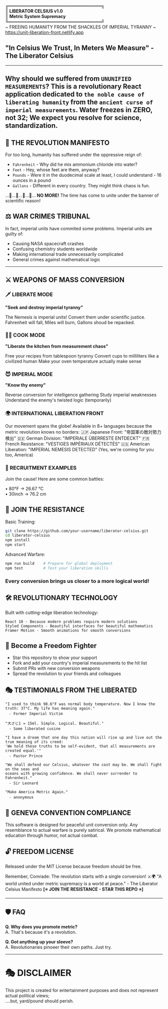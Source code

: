 
**╔══════════════════════════════╗**<br>
**║     LIBERATOR CELSIUS v1.0**<br>
**║   Metric System Supremacy**<br>
**╚══════════════════════════════╝**<br>
~ FREEING HUMANITY FROM THE SHACKLES OF IMPERIAL TYRANNY ~
https://unit-liberation-front.netlify.app

## **"In Celsius We Trust, In Meters We Measure"** - The Liberator Celsius
--- 
Why should we suffered from `UNUNIFIED MEASUREMENTS`? 
This is a revolutionary React application dedicated to `the noble cause of liberating humanity` from the `ancient curse of imperial measurements`. 
Water freezes in **ZERO**, not 32; We expect you resolve for science, standardization.
--- 

## 🏴 THE REVOLUTION MANIFESTO
For too long, humanity has suffered under the oppressive reign of:

- `Fahrenheit` - Why did he mix ammonium chloride into water?
- `Feet`       - Hey, whose feet are them, anyway?
- `Pounds`     - Were it in the duodecimal scale at least, I could understand - 16 ounces in a pound
- `Gallons`    - Different in every country. They might think chaos is fun.

...🤔...🤔...🤔...🤔...
**NO MORE!**
 The time has come to unite under the banner of scientific reason!

## ⚖️ WAR CRIMES TRIBUNAL
In fact, imperial units have commited some problems.
Imperial units are guilty of:

- Causing NASA spacecraft crashes
- Confusing chemistry students worldwide
- Making international trade unnecessarily complicated
- General crimes against mathematical logic

 ---

## ⚔️ WEAPONS OF MASS CONVERSION

### 🗡️ LIBERATE MODE
**"Seek and destroy imperial tyranny"**

The Nemesis is imperial units!
Convert them under scientific justice.
Fahrenheit will fall, Miles will burn, Gallons shoud be repacked.

### 👨‍🍳 COOK MODE
**"Liberate the kitchen from measurement chaos"**

Free your recipes from tablespoon tyranny
Convert cups to milliliters like a civilized human
Make your oven temperature actually make sense

### 😈 IMPERIAL MODE
**"Know thy enemy"**

Reverse conversion for intelligence gathering
Study imperial weaknesses
Understand the enemy's twisted logic (temporarily)

### 🌍 INTERNATIONAL LIBERATION FRONT
Our movement spans the globe! Available in 8+ languages because the metric revolution knows no borders:
🇯🇵 Japanese Front: "帝国軍の敵対勢力検出"
🇩🇪 German Division: "IMPERIALE ÜBERRESTE ENTDECKT"
🇫🇷 French Resistance: "VESTIGES IMPÉRIAUX DÉTECTÉS"
🇺🇸 American Liberation: "IMPERIAL NEMESIS DETECTED" (Yes, we're coming for you too, America)

### 🎯 RECRUITMENT EXAMPLES
Join the cause! Here are some common battles:

   • 80°F → 26.67 °C<br />
   • 30inch → 76.2 cm<br />

## 🚀 JOIN THE RESISTANCE
Basic Training:
```bash
git clone https://github.com/your-username/liberator-celsius.git
cd liberator-celsius
npm install
npm start
```
Advanced Warfare:
```bash
npm run build    # Prepare for global deployment
npm test         # Test your liberation skills
```

### Every conversion brings us closer to a more logical world!

## 🛠️ REVOLUTIONARY TECHNOLOGY
Built with cutting-edge liberation technology:
```
React 18 - Because modern problems require modern solutions
Styled Components - Beautiful interfaces for beautiful mathematics
Framer Motion - Smooth animations for smooth conversions
```

## 🤝 Become a Freedom Fighter

- Star this repository to show your support
- Fork and add your country's imperial measurements to the hit list
- Submit PRs with new conversion weapons
- Spread the revolution to your friends and colleagues


## 🎭 TESTIMONIALS FROM THE LIBERATED
```
"I used to think 98.6°F was normal body temperature. Now I know the truth: 37°C. My life has meaning again."
　- Former Imperial Victim
```

```
"大さじ1 = 15ml. Simple. Logical. Beautiful."
　- Some liberated cusine
```

```
"I have a dream that one day this nation will rise up and live out the true meaning of its creed:
'We hold these truths to be self-evident, that all measurements are created equal.'"
　- Pastor Prince
```

```
"We shall defend our Celsius, whatever the cost may be. We shall fight on the seas and
oceans with growing confidence. We shall never surrender to Fahrenheit."
　- Sir Leonard
```

```
"Make America Metric Again." 
　- anonymous
```

## 📜 GENEVA CONVENTION COMPLIANCE
This software is designed for peaceful unit conversion only. Any resemblance to actual warfare is purely satirical. We promote mathematical education through humor, not actual combat.

## 🔓 FREEDOM LICENSE
Released under the MIT License because freedom should be free.

Remember, Comrade: The revolution starts with a single conversion! ⚔️🌍
"A world united under metric supremacy is a world at peace." - The Liberator Celsius Manifesto
**[⭐ JOIN THE RESISTANCE - STAR THIS REPO ⭐]**

---

## 🛡️ FAQ

**Q. Why does you promote metric?**  
A. That's because it's a revolution.

**Q. Got anything up your sleeve?**  
A. Revolutionaries pinoeer their own paths. Just try.

---

# 🎭 DISCLAIMER
This project is created for entertainment purposes and does not represent actual political views;<br>
....but, yard/pound should perish.
